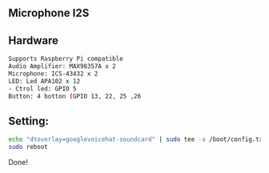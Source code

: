 ## Microphone I2S

## Hardware
```sh
Supports Raspberry Pi compatible 
Audio Amplifier: MAX98357A x 2
Microphone: ICS-43432 x 2
LED: Led APA102 x 12
- Ctrol led: GPIO 5
Button: 4 botton (GPIO 13, 22, 25 ,26

```
## Setting:
```sh
echo "dtoverlay=googlevoicehat-soundcard" | sudo tee -a /boot/config.txt
sudo reboot
```

Done!


